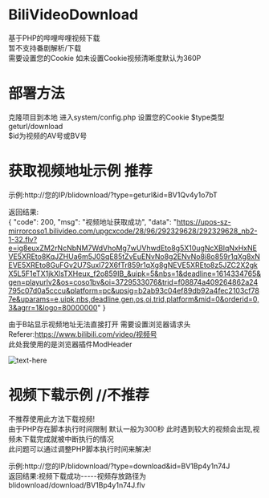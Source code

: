 # BiliVideoDownload
基于PHP的哔哩哔哩视频下载<br>
暂不支持番剧解析/下载<br>
需要设置您的Cookie 如未设置Cookie视频清晰度默认为360P

# 部署方法
克隆项目到本地
进入system/config.php 设置您的Cookie
$type类型geturl/download<br>
$id为视频的AV号或BV号<br>

# 获取视频地址示例 推荐
示例:http://您的IP/blidownload/?type=geturl&id=BV1Qv4y1o7bT<br>

返回结果:<br>
{
"code": 200,
"msg": "视频地址获取成功",
"data": "https://upos-sz-mirrorcoso1.bilivideo.com/upgcxcode/28/96/292329628/292329628_nb2-1-32.flv?e=ig8euxZM2rNcNbNM7WdVhoMg7wUVhwdEto8g5X10ugNcXBlqNxHxNEVE5XREto8KqJZHUa6m5J0SqE85tZvEuENvNo8g2ENvNo8i8o859r1qXg8xNEVE5XREto8GuFGv2U7SuxI72X6fTr859r1qXg8gNEVE5XREto8z5JZC2X2gkX5L5F1eTX1jkXlsTXHeux_f2o859IB_&uipk=5&nbs=1&deadline=1614334765&gen=playurlv2&os=coso1bv&oi=3729533076&trid=f08874a409264862a24795c07d0a5cccu&platform=pc&upsig=b2ab93c04ef89db92a4fec2103cf787e&uparams=e,uipk,nbs,deadline,gen,os,oi,trid,platform&mid=0&orderid=0,3&agrr=1&logo=80000000"
}<br>


由于B站显示视频地址无法直接打开 需要设置浏览器请求头<br>
Referer:https://www.bilibili.com/video/视频号<br>
此处我使用的是浏览器插件ModHeader<br>

![text-here](https://s3.ax1x.com/2021/02/26/yz0DJg.png)

# 视频下载示例 //不推荐
不推荐使用此方法下载视频!<br>
由于PHP存在脚本执行时间限制 默认一般为300秒 此时遇到较大的视频会出现,视频未下载完成就被中断执行的情况<br>
此问题可以通过调整PHP脚本执行时间来解决!

示例:http://您的IP/blidownload/?type=download&id=BV1Bp4y1n74J<br>
返回结果:视频下载成功-----视频存放路径为 blidownload/download/BV1Bp4y1n74J.flv<br>